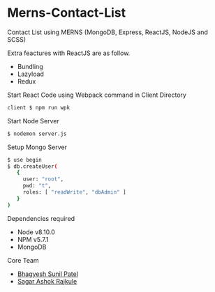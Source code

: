 # Merns-Contact-List
Contact List using MERNS (MongoDB, Express, ReactJS, NodeJS and SCSS)

Extra feactures with ReactJS are as follow.

  - Bundling
  - Lazyload
  - Redux

Start React Code using Webpack command in Client Directory
```sh
client $ npm run wpk
```

Start Node Server
```sh
$ nodemon server.js
```

Setup Mongo Server
```sh
$ use begin
$ db.createUser(
   {
     user: "root",
     pwd: "t",
     roles: [ "readWrite", "dbAdmin" ]
   }
)
```

Dependencies required

  - Node v8.10.0
  - NPM v5.7.1
  - MongoDB

Core Team
* [Bhagyesh Sunil Patel]
* [Sagar Ashok Rajkule]


[//]: # (These are reference links used in the body of this note)

   [Bhagyesh Sunil Patel]: <https://github.com/uzrnem>
   [Sagar Ashok Rajkule]: <https://github.com/sagarrajkule>
